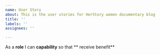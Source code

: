```yaml
---
name: User Story
about: This is the user stories for HerStory women documentary blog
title: ''
labels: ''
assignees: ''

---
```


As a **role** I can **capability** so that ** receive benefit**
